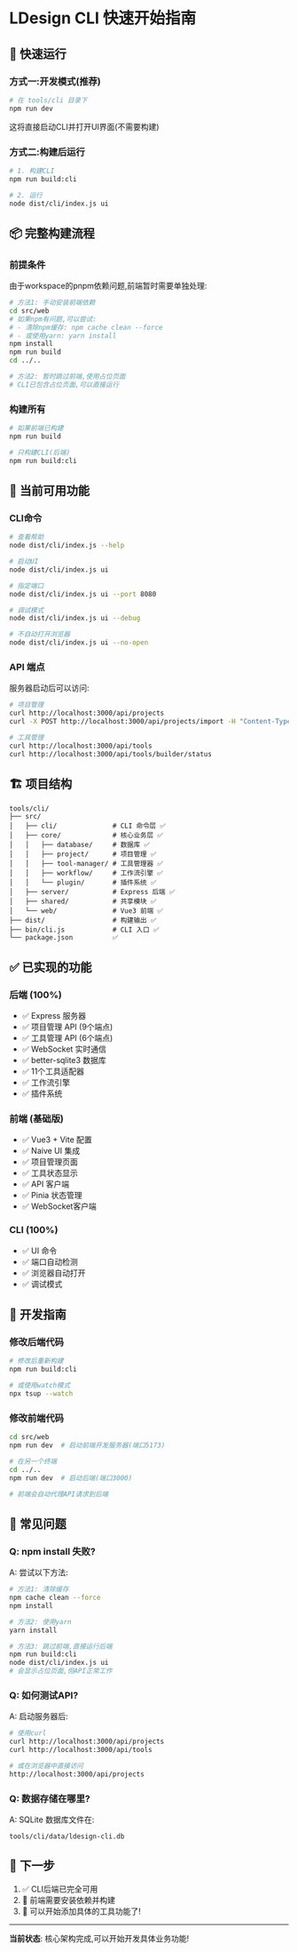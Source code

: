 # LDesign CLI 快速开始指南

## 🚀 快速运行

### 方式一:开发模式(推荐)

```bash
# 在 tools/cli 目录下
npm run dev
```

这将直接启动CLI并打开UI界面(不需要构建)

### 方式二:构建后运行

```bash
# 1. 构建CLI
npm run build:cli

# 2. 运行
node dist/cli/index.js ui
```

## 📦 完整构建流程

### 前提条件

由于workspace的pnpm依赖问题,前端暂时需要单独处理:

```bash
# 方法1: 手动安装前端依赖
cd src/web
# 如果npm有问题,可以尝试:
# - 清除npm缓存: npm cache clean --force
# - 或使用yarn: yarn install
npm install
npm run build
cd ../..

# 方法2: 暂时跳过前端,使用占位页面
# CLI已包含占位页面,可以直接运行
```

### 构建所有

```bash
# 如果前端已构建
npm run build

# 只构建CLI(后端)
npm run build:cli
```

## 🎯 当前可用功能

### CLI命令

```bash
# 查看帮助
node dist/cli/index.js --help

# 启动UI
node dist/cli/index.js ui

# 指定端口
node dist/cli/index.js ui --port 8080

# 调试模式
node dist/cli/index.js ui --debug

# 不自动打开浏览器
node dist/cli/index.js ui --no-open
```

### API 端点

服务器启动后可以访问:

```bash
# 项目管理
curl http://localhost:3000/api/projects
curl -X POST http://localhost:3000/api/projects/import -H "Content-Type: application/json" -d "{\"path\":\"D:/some/project\"}"

# 工具管理
curl http://localhost:3000/api/tools
curl http://localhost:3000/api/tools/builder/status
```

## 🏗️ 项目结构

```
tools/cli/
├── src/
│   ├── cli/              # CLI 命令层 ✅
│   ├── core/             # 核心业务层 ✅
│   │   ├── database/     # 数据库 ✅
│   │   ├── project/      # 项目管理 ✅
│   │   ├── tool-manager/ # 工具管理器 ✅
│   │   ├── workflow/     # 工作流引擎 ✅
│   │   └── plugin/       # 插件系统 ✅
│   ├── server/           # Express 后端 ✅
│   ├── shared/           # 共享模块 ✅
│   └── web/              # Vue3 前端 ✅
├── dist/                 # 构建输出 ✅
├── bin/cli.js            # CLI 入口 ✅
└── package.json          ✅
```

## ✅ 已实现的功能

### 后端 (100%)
- ✅ Express 服务器
- ✅ 项目管理 API (9个端点)
- ✅ 工具管理 API (6个端点)
- ✅ WebSocket 实时通信
- ✅ better-sqlite3 数据库
- ✅ 11个工具适配器
- ✅ 工作流引擎
- ✅ 插件系统

### 前端 (基础版)
- ✅ Vue3 + Vite 配置
- ✅ Naive UI 集成
- ✅ 项目管理页面
- ✅ 工具状态显示
- ✅ API 客户端
- ✅ Pinia 状态管理
- ✅ WebSocket客户端

### CLI (100%)
- ✅ UI 命令
- ✅ 端口自动检测
- ✅ 浏览器自动打开
- ✅ 调试模式

## 🔧 开发指南

### 修改后端代码

```bash
# 修改后重新构建
npm run build:cli

# 或使用watch模式
npx tsup --watch
```

### 修改前端代码

```bash
cd src/web
npm run dev  # 启动前端开发服务器(端口5173)

# 在另一个终端
cd ../..
npm run dev  # 启动后端(端口3000)

# 前端会自动代理API请求到后端
```

## 🐛 常见问题

### Q: npm install 失败?

A: 尝试以下方法:
```bash
# 方法1: 清除缓存
npm cache clean --force
npm install

# 方法2: 使用yarn
yarn install

# 方法3: 跳过前端,直接运行后端
npm run build:cli
node dist/cli/index.js ui
# 会显示占位页面,但API正常工作
```

### Q: 如何测试API?

A: 启动服务器后:
```bash
# 使用curl
curl http://localhost:3000/api/projects
curl http://localhost:3000/api/tools

# 或在浏览器中直接访问
http://localhost:3000/api/projects
```

### Q: 数据存储在哪里?

A: SQLite 数据库文件在:
```
tools/cli/data/ldesign-cli.db
```

## 🎉 下一步

1. ✅ CLI后端已完全可用
2. 🔧 前端需要安装依赖并构建
3. 🚀 可以开始添加具体的工具功能了!

---

**当前状态**: 核心架构完成,可以开始开发具体业务功能!


